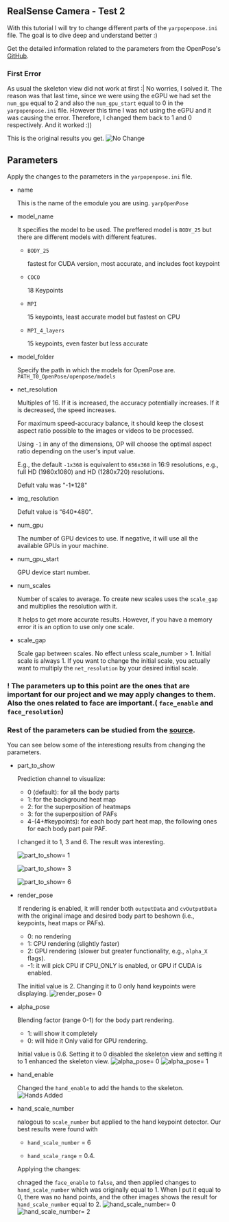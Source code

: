 ## RealSense Camera - Test 2

With this tutorial I will try to change different parts of the `yarpopenpose.ini` file. The goal is to dive deep and understand better :)

Get the detailed information related to the parameters from the OpenPose's [GitHub](https://github.com/CMU-Perceptual-Computing-Lab/openpose/blob/master/include/openpose/flags.hpp).

### First Error
As usual the skeleton view did not work at first :| 
No worries, I solved it. The reason was that last time, since we were using the eGPU we had set the `num_gpu` equal to 2 and also the `num_gpu_start` equal to 0 in the `yarpopenpose.ini` file. However this time I was not using the eGPU and it was causing the error. Therefore, I changed them back to 1 and 0 respectively. And it worked :))

This is the original results you get.
![No Change](Images/NoChange.jpeg)

## Parameters
Apply the changes to the parameters in the  `yarpopenpose.ini` file.

- name 

    This is the name of the emodule you are using. `yarpOpenPose`

- model_name 

    It specifies the model to be used. The preffered model is `BODY_25` but there are different models with different features.

    - `BODY_25`

        fastest for CUDA version, most accurate, and includes foot keypoint
    - `COCO`

        18 Keypoints

    - `MPI`

        15 keypoints, least accurate model but fastest on CPU

    - `MPI_4_layers`

        15 keypoints, even faster but less accurate

- model_folder

    Specify the path in which the models for OpenPose are.
`PATH_T0_OpenPose/openpose/models`
- net_resolution

    Multiples of 16. If it is increased, the accuracy potentially increases. If it is decreased, the speed increases.

    For maximum speed-accuracy balance, it should keep the closest aspect ratio possible to the images or videos to be processed.

    Using `-1` in any of the dimensions, OP will choose the optimal aspect ratio depending on the user's input value. 

    E.g., the default `-1x368` is equivalent to `656x368` in 16:9 resolutions, e.g., full HD (1980x1080) and HD (1280x720) resolutions.

    Defult valu was "-1*128"
- img_resolution

    Defult value is “640*480".
- num_gpu
    
    The number of GPU devices to use. If negative, it will use all the available GPUs in your machine.
- num_gpu_start

    GPU device start number.

- num_scales

    Number of scales to average. To create new scales uses the `scale_gap` and multiplies the resolution with it. 
    
    It helps to get more accurate results. However, if you have a memory error it is an option to use only one scale.

- scale_gap

    Scale gap between scales. No effect unless scale_number > 1. Initial scale is always 1. If you want to change the initial scale, you actually want to multiply the `net_resolution` by your desired initial scale.

### ! The parameters up to this point are the ones that are important for our project and we may apply changes to them. Also the ones related to face are important.( `face_enable` and `face_resolution`)

### Rest of the parameters can be studied from the [source](https://github.com/CMU-Perceptual-Computing-Lab/openpose/blob/master/include/openpose/flags.hpp).

You can see below some of the interestiong results from changing the parameters.

- part_to_show

    Prediction channel to visualize: 
    
    - 0 (default): for all the body parts
    - 1:  for the background heat map
    - 2:  for the superposition of heatmaps
    - 3: for the superposition of PAFs
    - 4-(4+#keypoints): for each body part heat map, the following ones for each body part pair PAF.

     I changed it to 1, 3 and 6. The result was interesting.

    ![part_to_show= 1](Images/PartToShow1.png)

    ![part_to_show= 3](Images/PartToShow3.png)

    ![part_to_show= 6](Images/PartToShow6.png)

- render_pose

    If rendering is enabled, it will render both `outputData` and `cvOutputData` with the original image and desired body part to beshown (i.e., keypoints, heat maps or PAFs).
    - 0: no rendering
    - 1: CPU rendering (slightly faster)
    - 2: GPU rendering (slower but greater functionality, e.g., `alpha_X` flags). 
    - -1: it will pick CPU if CPU_ONLY is enabled, or GPU if CUDA is enabled. 

    The initial value is 2. Changing it to 0 only hand keypoints were displaying.
    ![render_pose= 0](Images/RenderPose0.png)

- alpha_pose

    Blending factor (range 0-1) for the body part rendering. 
    - 1: will show it completely
    - 0: will hide it 
    Only valid for GPU rendering.

    Initial value is 0.6. Setting it to 0 disabled the skeleton view and setting it to 1 enhanced the skeleton view.
    ![alpha_pose= 0](Images/AlphaPose0.png)
    ![alpha_pose= 1](Images/AlphaPose1.png)


- hand_enable
   
    Changed the `hand_enable` to add the hands to the skeleton.
    ![Hands Added](Images/HandADDED.jpeg)


- hand_scale_number

    nalogous to `scale_number` but applied to the hand keypoint detector. Our best results were found with
     - `hand_scale_number` = 6
     
     - `hand_scale_range` = 0.4.

    Applying the changes:
    
     chnaged the `face_enable` to `false`, and then applied changes to `hand_scale_number` which was originally equal to 1. When I put it equal to 0, there was no hand points, and the other images shows the result for `hand_scale_number` equal to 2.
    ![hand_scale_number= 0](Images/HandScaleNumber0.png)
    ![hand_scale_number= 2](Images/HandScaleNumber2.png)

